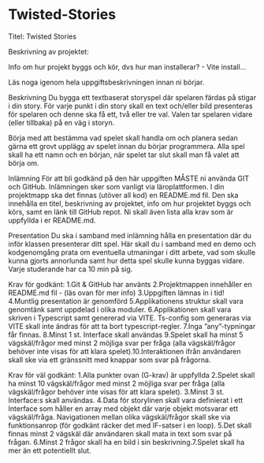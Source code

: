 # Twisted-Stories

Titel: Twisted Stories 

Beskrivning av projektet: 

Info om hur projekt byggs och kör, dvs hur man installerar? - Vite install... 

Läs noga igenom hela uppgiftsbeskrivningen innan ni börjar.

Beskrivning
Du bygga ett textbaserat storyspel där spelaren färdas på stigar i din story. För varje punkt i din story skall en text och/eller bild presenteras för spelaren och denne ska få ett, två eller tre val. Valen tar spelaren vidare (eller tillbaka) på en väg i storyn. 

Börja med att bestämma vad spelet skall handla om och planera sedan gärna ett grovt upplägg av spelet innan du börjar programmera. Alla spel skall ha ett namn och en början, när spelet tar slut skall man få valet att börja om.

Inlämning 
För att bli godkänd på den här uppgiften MÅSTE ni använda GIT och GitHub. Inlämningen sker som vanligt via läroplattformen. I din projektmapp ska det finnas (utöver all kod) en README.md fil. Den ska innehålla en titel, beskrivning av projektet, info om hur projektet byggs och körs, samt en länk till GitHub repot. Ni skall även lista alla krav som är uppfyllda i er README.md.

Presentation 
Du ska i samband med inlämning hålla en presentation där du inför klassen presenterar ditt spel. Här skall du i samband med en demo och kodgenomgång prata om eventuella utmaningar i ditt arbete, vad som skulle kunna gjorts annorlunda samt hur detta spel skulle kunna byggas vidare. Varje studerande har ca 10 min på sig.

Krav för godkänt:
1.Git & GitHub har använts
2.Projektmappen innehåller en README.md fil - (läs ovan för mer info)
3.Uppgiften lämnas in i tid!
4.Muntlig presentation är genomförd
5.Applikationens struktur skall vara genomtänk samt uppdelad i olika moduler.
6.Applikationen skall vara skriven i Typescript samt genererad via VITE. Ts-config som generaras via VITE skall inte ändras för att ta bort typescript-regler.
7.Inga ”any”-typningar får finnas.
8.Minst 1 st. Interface skall användas
9.Spelet skall ha minst 5 vägskäl/frågor med minst 2 möjliga svar per fråga (alla vägskäl/frågor behöver inte visas för att klara spelet).10.Interaktionen ifrån användaren skall ske via ett gränssnitt med knappar som svar på frågorna.

Krav för väl godkänt: 
1.Alla punkter ovan (G-krav) är uppfyllda
2.Spelet skall ha minst 10 vägskäl/frågor med minst 2 möjliga svar per fråga (alla vägskäl/frågor behöver inte visas för att klara spelet).
3.Minst 3 st. Interface:s skall användas.
4.Data för storylinen skall vara definierat i ett Interface som håller en array med objekt där varje objekt motsvarar ett vägskäl/fråga. Navigationen mellan olika vägskäl/frågor skall ske via funktionsanrop (för godkänt räcker det med IF-satser i en loop).
5.Det skall finnas minst 2 vägskäl där användaren skall mata in text som svar på frågan.
6.Minst 2 frågor skall ha en bild i sin beskrivning.7.Spelet skall ha mer än ett potentiellt slut.

